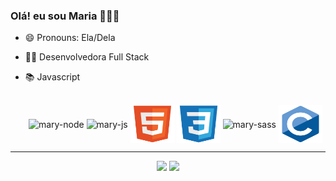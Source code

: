 ### Olá! eu sou Maria 👋👩‍💻

- 😄 Pronouns: Ela/Dela
- 👩‍💻 Desenvolvedora Full Stack
- 📚 Javascript

  <div style="display: inline_block" align="center" ><br>
  <img align="center" alt="mary-node"  height="60" width="70"" src="https://cdn.jsdelivr.net/gh/devicons/devicon/icons/nodejs/nodejs-original.svg" />
  <img align="center" alt="mary-js" height="60" width="70" src="https://cdn.jsdelivr.net/gh/devicons/devicon/icons/javascript/javascript-original.svg">
  <img align="center" alt="mary-html" height="60" width="70" src="https://raw.githubusercontent.com/devicons/devicon/master/icons/html5/html5-original.svg">
  <img align="center" alt="mary-css" height="60" width="70"" src="https://raw.githubusercontent.com/devicons/devicon/master/icons/css3/css3-original.svg">
  <img align="center" alt="mary-sass" height="60" width="70" src="https://cdn.jsdelivr.net/gh/devicons/devicon/icons/sass/sass-original.svg">
  <img align="center" alt="mary-c" height="60" width="70" src="https://raw.githubusercontent.com/devicons/devicon/master/icons/c/c-original.svg">

</div>


<hr>

<div style="display: inline_block" align="center" >
<p><img height="180em" src="https://github-readme-stats.vercel.app/api/?username=eimaryy&style=for-the-badge&show_icons=true&theme=dark&rank_icon=github"/>
<img height="180em" src="https://github-readme-stats.vercel.app/api/top-langs/?username=eimaryy&layout=compact&langs_count=7&theme=dark"/></p>
</div>
